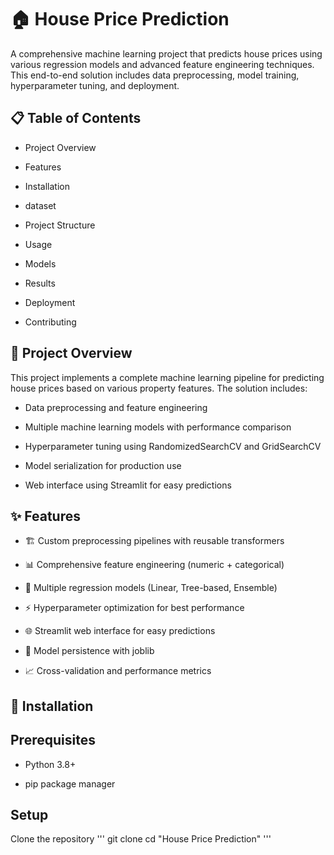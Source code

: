 # 🏠 House Price Prediction
A comprehensive machine learning project that predicts house prices using various regression models and advanced feature engineering techniques. This end-to-end solution includes data preprocessing, model training, hyperparameter tuning, and deployment.
## 📋 Table of Contents
* Project Overview

* Features

* Installation

* dataset

* Project Structure

* Usage

* Models

* Results

* Deployment

* Contributing


## 🎯 Project Overview
This project implements a complete machine learning pipeline for predicting house prices based on various property features. The solution includes:

* Data preprocessing and feature engineering

* Multiple machine learning models with performance comparison

* Hyperparameter tuning using RandomizedSearchCV and GridSearchCV

* Model serialization for production use

* Web interface using Streamlit for easy predictions

## ✨ Features

* 🏗️ Custom preprocessing pipelines with reusable transformers

* 📊 Comprehensive feature engineering (numeric + categorical)

* 🔧 Multiple regression models (Linear, Tree-based, Ensemble)

* ⚡ Hyperparameter optimization for best performance

* 🌐 Streamlit web interface for easy predictions

* 💾 Model persistence with joblib

* 📈 Cross-validation and performance metrics

## 🚀 Installation

## Prerequisites

* Python 3.8+

* pip package manager

## Setup

Clone the repository
'''
git clone <repository-url>
cd "House Price Prediction"
'''